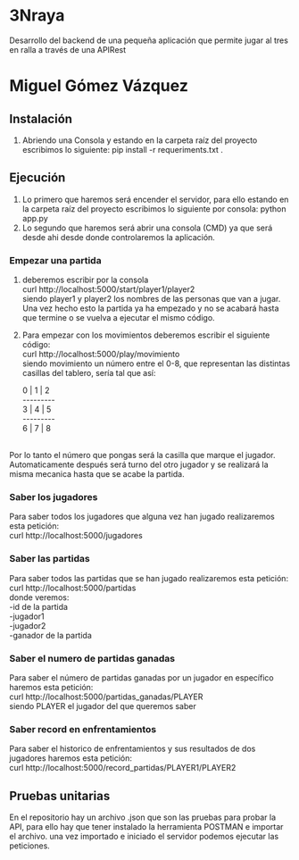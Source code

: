 # 3Nraya
Desarrollo del backend de una pequeña aplicación que permite jugar al tres en ralla a través de una APIRest
# Miguel Gómez Vázquez 

## Instalación
1. Abriendo una Consola y estando en la carpeta raíz del proyecto escribimos lo siguiente: pip install -r requeriments.txt .

## Ejecución

1. Lo primero que haremos será encender el servidor, para ello estando en la carpeta raíz del proyecto escribimos lo siguiente por consola: python app.py
2. Lo segundo que haremos será abrir una consola (CMD) ya que será desde ahi desde donde controlaremos la aplicación.

### Empezar una partida
1. deberemos escribir por la consola <br>
 curl http://localhost:5000/start/player1/player2 <br>
 siendo player1 y player2 los nombres de las personas que van a jugar. <br>
 Una vez hecho esto la partida ya ha empezado y no se acabará hasta que termine o se vuelva a ejecutar el mismo código.<br>
 2. Para empezar con los movimientos deberemos escribir el siguiente código:<br>
 curl http://localhost:5000/play/movimiento <br>
 siendo movimiento un número entre el 0-8, que representan las distintas casillas del tablero, sería tal que así:<br>

     0 | 1 | 2 <br>
     --------- <br>
     3 | 4 | 5 <br>
     --------- <br>
     6 | 7 | 8 <br>
<br>
Por lo tanto el número que pongas será la casilla que marque el jugador.<br>
Automaticamente después será turno del otro jugador y se realizará la misma mecanica hasta que se acabe la partida.
 
### Saber los jugadores
Para saber todos los jugadores que alguna vez han jugado realizaremos esta petición:<br>
curl http://localhost:5000/jugadores
### Saber las partidas
Para saber todos las partidas que se han jugado realizaremos esta petición:<br>
curl http://localhost:5000/partidas<br>
donde veremos: <br>
-id de la partida<br>
-jugador1<br>
-jugador2<br>
-ganador de la partida<br>
### Saber el numero de partidas ganadas
Para saber el número de partidas ganadas por un jugador en específico haremos esta petición:<br>
curl http://localhost:5000/partidas_ganadas/PLAYER <br>
siendo PLAYER el jugador del que queremos saber
### Saber record en enfrentamientos
Para saber el historico de enfrentamientos y sus resultados de dos jugadores haremos esta petición:<br>
curl http://localhost:5000/record_partidas/PLAYER1/PLAYER2 <br>


## Pruebas unitarias
En el repositorio hay un archivo .json que son las pruebas para probar la API, para ello hay que tener instalado la herramienta POSTMAN e importar el archivo. una vez importado e iniciado el servidor podemos ejecutar las peticiones.

